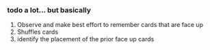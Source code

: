 <h3>todo a lot... but basically</h3>
<ol>
<li>Observe and make best effort to remember cards that are face up</li>
<li>Shuffles cards</li>
<li>identify the placement of the prior face up cards</li>
</ol>
